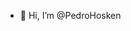- 👋 Hi, I’m @PedroHosken

<!---
PedroHosken/PedroHosken is a ✨ special ✨ repository because its `README.md` (this file) appears on your GitHub profile.
You can click the Preview link to take a look at your changes.
--->

